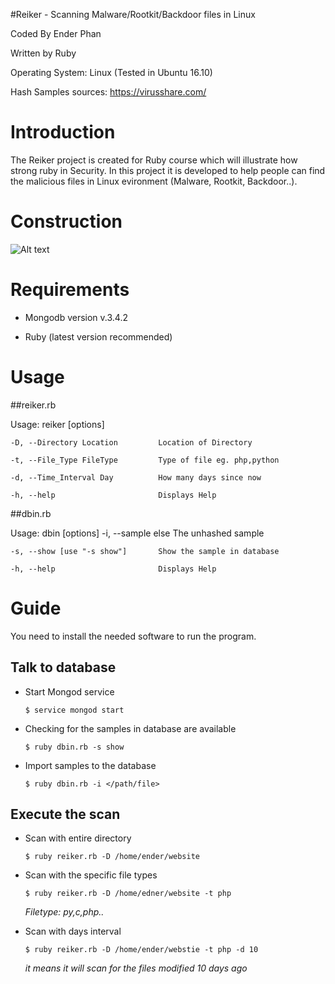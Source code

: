 #Reiker - Scanning Malware/Rootkit/Backdoor files in Linux

Coded By Ender Phan

Written by Ruby

Operating System: Linux (Tested in Ubuntu 16.10)

Hash Samples sources: https://virusshare.com/

# Introduction

The Reiker project is created for Ruby course which will illustrate how strong ruby in Security. In this project it is developed to help people can find the malicious files in Linux evironment (Malware, Rootkit, Backdoor..).

# Construction

![Alt text](http://i.imgur.com/YaJmcyu.png)

# Requirements

- Mongodb version v.3.4.2

- Ruby (latest version recommended)

# Usage

##reiker.rb

Usage: reiker [options]

    -D, --Directory Location         Location of Directory

    -t, --File_Type FileType         Type of file eg. php,python

    -d, --Time_Interval Day          How many days since now

    -h, --help                       Displays Help

##dbin.rb

Usage: dbin [options]
    -i, --sample else                The unhashed sample

    -s, --show [use "-s show"]       Show the sample in database

    -h, --help                       Displays Help

# Guide

You need to install the needed software to run the program. 

## Talk to database

+ Start Mongod service 

    `$ service mongod start`

+ Checking for the samples in database are available

    `$ ruby dbin.rb -s show`

+ Import samples to the database

    `$ ruby dbin.rb -i </path/file>`


## Execute the scan

+ Scan with entire directory

    `$ ruby reiker.rb -D /home/ender/website`

+ Scan with the specific file types

    `$ ruby reiker.rb -D /home/edner/website -t php`

    *Filetype: py,c,php..*

+ Scan with days interval

    `$ ruby reiker.rb -D /home/ender/webstie -t php -d 10`

    *it means it will scan for the files modified 10 days ago*
 
